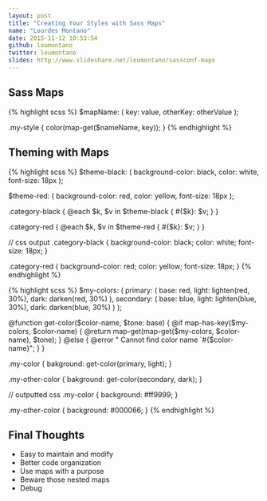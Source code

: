```yaml
---
layout: post
title: "Creating Your Styles with Sass Maps"
name: "Lourdes Montano"
date: 2015-11-12 10:53:54
github: loumontano
twitter: loumontano
slides: http://www.slideshare.net/loumontano/sassconf-maps
---
```


## Sass Maps

{% highlight scss %}
  $mapName: (
    key: value,
    otherKey: otherValue
  );

  .my-style {
    color(map-get($nameName, key));
  }
{% endhighlight %}

## Theming with Maps

{% highlight scss %}
  $theme-black: (
    background-color: black,
    color: white,
    font-size: 18px
  );

  $theme-red: (
    background-color: red,
    color: yellow,
    font-size: 18px
  );

  .category-black  {
    @each $k, $v in $theme-black {
      #{$k}: $v;
    }
  }

  .category-red  {
    @each $k, $v in $theme-red {
      #{$k}: $v;
    }
  }

  // css output
  .category-black {
    background-color: black;
    color: white;
    font-size: 18px;
  }

  .category-red {
    background-color: red;
    color: yellow;
    font-size: 18px;
  }
{% endhighlight %}

{% highlight scss %}
  $my-colors: (
    primary: (
      base: red,
      light: lighten(red, 30%),
      dark: darken(red, 30%)
    ),
    secondary: (
      base: blue,
      light: lighten(blue, 30%),
      dark: darken(blue, 30%)
    )
  );


  @function get-color($color-name, $tone: base) {
    @if map-has-key($my-colors, $color-name) {
      @return map-get(map-get($my-colors, $color-name), $tone);
    } @else {
      @error " Cannot find color name `#{$color-name}";
    }
  }

  .my-color {
    bakground: get-color(primary, light);
  }

  .my-other-color {
    bakground: get-color(secondary, dark);
  }

  // outputted css
  .my-color {
    background: #ff9999;
  }

  .my-other-color {
    background: #000066;
  }
{% endhighlight %}

## Final Thoughts

* Easy to maintain and modify
* Better code organization
* Use maps with a purpose
* Beware those nested maps
* Debug
